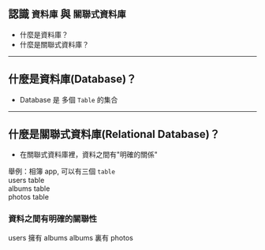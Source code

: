 ## 認識 `資料庫` 與 `關聯式資料庫`
* 什麼是資料庫？
* 什麼是關聯式資料庫？
___

## 什麼是資料庫(Database)？
* Database 是 多個 `Table` 的集合
___
## 什麼是關聯式資料庫(Relational Database)？
* 在關聯式資料庫裡，資料之間有"明確的關係"

舉例：相簿 app, 可以有三個 `table`  
users table  
albums table  
photos table  

### 資料之間有明確的關聯性
users 擁有 albums
albums 裏有 photos

<!-- 本章節耗時 12 分鐘, 累計1hr24m -->

